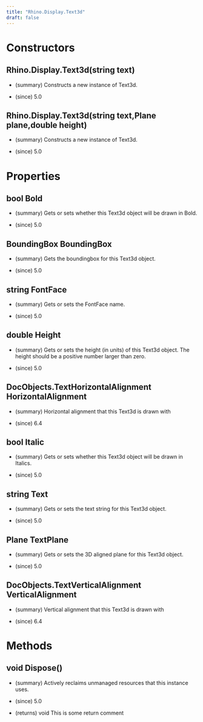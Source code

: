 ```yaml
---
title: "Rhino.Display.Text3d"
draft: false
---
```


# Constructors
## Rhino.Display.Text3d(string text)
- (summary) 
     Constructs a new instance of Text3d.
     
- (since) 5.0
## Rhino.Display.Text3d(string text,Plane plane,double height)
- (summary) 
     Constructs a new instance of Text3d.
     
- (since) 5.0
# Properties
## bool Bold
- (summary) 
     Gets or sets whether this Text3d object will be drawn in Bold.
     
- (since) 5.0
## BoundingBox BoundingBox
- (summary) 
     Gets the boundingbox for this Text3d object.
     
- (since) 5.0
## string FontFace
- (summary) 
     Gets or sets the FontFace name.
     
- (since) 5.0
## double Height
- (summary) 
     Gets or sets the height (in units) of this Text3d object. 
     The height should be a positive number larger than zero.
     
- (since) 5.0
## DocObjects.TextHorizontalAlignment HorizontalAlignment
- (summary) 
     Horizontal alignment that this Text3d is drawn with
     
- (since) 6.4
## bool Italic
- (summary) 
     Gets or sets whether this Text3d object will be drawn in Italics.
     
- (since) 5.0
## string Text
- (summary) 
     Gets or sets the text string for this Text3d object.
     
- (since) 5.0
## Plane TextPlane
- (summary) 
     Gets or sets the 3D aligned plane for this Text3d object. 
     
- (since) 5.0
## DocObjects.TextVerticalAlignment VerticalAlignment
- (summary) 
     Vertical alignment that this Text3d is drawn with
     
- (since) 6.4
# Methods
## void Dispose()
- (summary) 
     Actively reclaims unmanaged resources that this instance uses.
     
- (since) 5.0
- (returns) void This is some return comment
